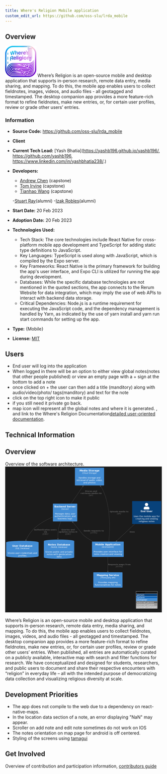 ```yaml
---
title: Where's Religion Mobile application
custom_edit_url: https://github.com/oss-slu/lrda_mobile
---
```

<!-- A header image is optional; if used should be no greater than 200x600 -->
<!--![Header Alt Text](header.png) -->

## Overview

![Alt](100x100.png) Where’s Religion is an open-source mobile and desktop application that supports in-person research, remote data entry, media sharing, and mapping. To do this, the mobile app enables users to collect fieldnotes, images, videos, and audio files - all geotagged and timestamped. The desktop companion app provides a more feature-rich format to refine fieldnotes, make new entries, or, for certain user profiles, review or grade other users’ entries.

### Information

- **Source Code:** <https://github.com/oss-slu/lrda_mobile>
- **Client** <!-- Name of the customer, possibly a link (check with them first). -->
- **Current Tech Lead:** [Yash Bhatia](https://yashb196.github.io/yashb196/, https://github.com/yashb196, https://www.linkedin.com/in/yashbhatia238/.)
- **Developers:**
  - [Andrew Chen](https://github.com/AndchooChen) (capstone)
  - [Tom Irvine](https://github.com/irvinet20) (capstone)
  - [Tianhao Wang](https://github.com/SamSam9812) (capstone)

  -[Stuart Ray](https://github.com/Stuartwastaken)(alumni)
  -[Izak Robles](https://github.com/izakrobles)(alumni)
- **Start Date:** 20 Feb 2023
- **Adoption Date:** 20 Feb 2023
- **Technologies Used:** 
  - Tech Stack: The core technologies include React Native for cross-platform mobile app development and TypeScript for adding static type definitions to JavaScript​​.
  - Key Languages: TypeScript is used along with JavaScript, which is compiled by the Expo server​​​​.
  - Key Frameworks: React Native is the primary framework for building the app's user interface, and Expo CLI is utilized for running the app during development​​.
  - Databases: While the specific database technologies are not mentioned in the quoted sections, the app connects to the Rerum Website for data integration, which may imply the use of web APIs to interact with backend data storage​​.
  - Critical Dependencies: Node.js is a runtime requirement for executing the JavaScript code, and the dependency management is handled by Yarn, as indicated by the use of yarn install and yarn run start commands for setting up the app​​​​​​.
- **Type:** {Mobile}
- **License:** [MIT](https://opensource.org/license/mit/)

## Users

- End user will log into the application 
- When logged in there will be an option to either view global notes(notes that other people published) or view an empty page with a + sign at the bottom to add a note 
- once clicked on + the user can then add a title (manditory) along with audio/video/photo/ tags(manditory) and text for the note 
- click on the top right icon to make it public
- if you still need it private go back.
- map icon will represent all the global notes and where it is generated.
, and link to the Where's Religion Documentation[detailed user-oriented documentation](https://github.com/oss-slu/lrda_mobile/blob/main/README.md).

## Technical Information

## Overview
Overview of the software architecture.
![Software Architecture](architecture.png)

Where’s Religion is an open-source mobile and desktop application that supports in-person research, remote data entry, media sharing, and mapping. To do this, the mobile app enables users to collect fieldnotes, images, videos, and audio files - all geotagged and timestamped. The desktop companion app provides a more feature-rich format to refine fieldnotes, make new entries, or, for certain user profiles, review or grade other users’ entries. When published, all entries are automatically curated on a publicly available, interactive map with search and filter functions for research. We have conceptualized and designed for students, researchers, and public users to document and share their respective encounters with “religion” in everyday life – all with the intended purpose of democratizing data collection and visualizing religious diversity at scale.

## Development Priorities

- The app does not compile to the web due to a dependency on react-native-maps.
- In the location data section of a note, an error displaying "NaN" may appear.
- Scroller on add note and edit note sometimes do not work on IOS
- The notes orientation on map page for android is off centered.
- Styling of the screens using [tamagui](https://tamagui.dev/)

## Get Involved

Overview of contribution and participation information, [contributors guide](https://github.com/oss-slu/lrda_mobile/blob/main/README.md)
